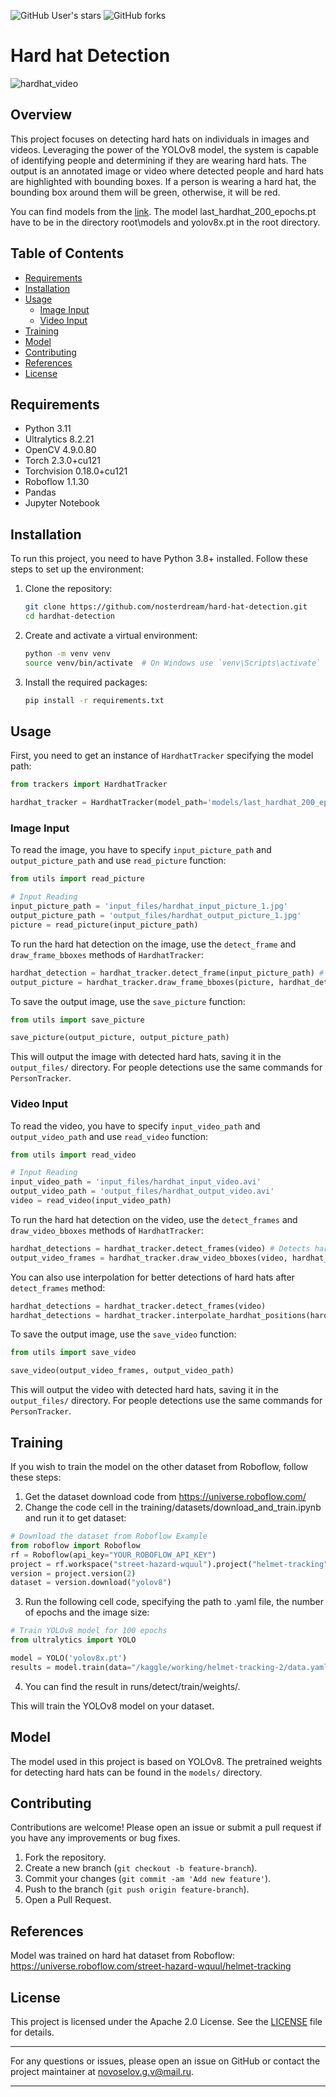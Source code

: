![GitHub User's stars](https://img.shields.io/github/stars/nosterdream/hard-hat-detection)
![GitHub forks](https://img.shields.io/github/forks/nosterdream/hard-hat-detection)

# Hard hat Detection
![hardhat_video](https://github.com/nosterdream/hard-hat-detection/assets/134122257/9228d43d-d741-45c7-a68d-7ea2ae6e63dc)


## Overview

This project focuses on detecting hard hats on individuals in images and videos. Leveraging the power of the YOLOv8 model, the system is capable of identifying people and determining if they are wearing hard hats. The output is an annotated image or video where detected people and hard hats are highlighted with bounding boxes. If a person is wearing a hard hat, the bounding box around them will be green, otherwise, it will be red.

You can find models from the [link](https://drive.google.com/drive/folders/1E6vjbpqiOCytXphIZB0OnvG45-WvTkH7?usp=sharing). 
The model last_hardhat_200_epochs.pt have to be in the directory root\models and yolov8x.pt in the root directory.


## Table of Contents

- [Requirements](#requirements)
- [Installation](#installation)
- [Usage](#usage)
  - [Image Input](#image-input)
  - [Video Input](#video-input)
- [Training](#training)
- [Model](#model)
- [Contributing](#contributing)
- [References](#references)
- [License](#license)

## Requirements

- Python 3.11
- Ultralytics 8.2.21
- OpenCV 4.9.0.80
- Torch 2.3.0+cu121
- Torchvision 0.18.0+cu121
- Roboflow 1.1.30
- Pandas
- Jupyter Notebook

## Installation

To run this project, you need to have Python 3.8+ installed. Follow these steps to set up the environment:

1. Clone the repository:
    ```bash
    git clone https://github.com/nosterdream/hard-hat-detection.git
    cd hardhat-detection
    ```

2. Create and activate a virtual environment:
    ```bash
    python -m venv venv
    source venv/bin/activate  # On Windows use `venv\Scripts\activate`
    ```

3. Install the required packages:
    ```bash
    pip install -r requirements.txt
    ```

## Usage

First, you need to get an instance of `HardhatTracker` specifying the model path:
```Python
from trackers import HardhatTracker

hardhat_tracker = HardhatTracker(model_path='models/last_hardhat_200_epochs.pt')
```

### Image Input

To read the image, you have to specify `input_picture_path` and `output_picture_path` and use `read_picture` function:

```Python
from utils import read_picture

# Input Reading
input_picture_path = 'input_files/hardhat_input_picture_1.jpg'
output_picture_path = 'output_files/hardhat_output_picture_1.jpg'
picture = read_picture(input_picture_path)
```

To run the hard hat detection on the image, use the `detect_frame` and `draw_frame_bboxes` methods of `HardhatTracker`:

```Python
hardhat_detection = hardhat_tracker.detect_frame(input_picture_path) # Detects hard hats on the image
output_picture = hardhat_tracker.draw_frame_bboxes(picture, hardhat_detection) # Draws bounding boxes on the image
```

To save the output image, use the `save_picture` function:
```Python
from utils import save_picture

save_picture(output_picture, output_picture_path)
```

This will output the image with detected hard hats, saving it in the `output_files/` directory. For people detections use the same commands for `PersonTracker`.

### Video Input

To read the video, you have to specify `input_video_path` and `output_video_path` and use `read_video` function:

```Python
from utils import read_video

# Input Reading
input_video_path = 'input_files/hardhat_input_video.avi'
output_video_path = 'output_files/hardhat_output_video.avi'
video = read_video(input_video_path)
```

To run the hard hat detection on the video, use the `detect_frames` and `draw_video_bboxes` methods of `HardhatTracker`:

```Python
hardhat_detections = hardhat_tracker.detect_frames(video) # Detects hard hats on the video
output_video_frames = hardhat_tracker.draw_video_bboxes(video, hardhat_detections) # Draws bounding boxes on the video
```

You can also use interpolation for better detections of hard hats after `detect_frames` method:

```Python
hardhat_detections = hardhat_tracker.detect_frames(video)
hardhat_detections = hardhat_tracker.interpolate_hardhat_positions(hardhat_detections)
```

To save the output image, use the `save_video` function:
```Python
from utils import save_video

save_video(output_video_frames, output_video_path)
```

This will output the video with detected hard hats, saving it in the `output_files/` directory. For people detections use the same commands for `PersonTracker`.

## Training

If you wish to train the model on the other dataset from Roboflow, follow these steps:
1. Get the dataset download code from https://universe.roboflow.com/
2. Change the code cell in the training/datasets/download_and_train.ipynb and run it to get dataset:

```Python
# Download the dataset from Roboflow Example
from roboflow import Roboflow
rf = Roboflow(api_key="YOUR_ROBOFLOW_API_KEY")
project = rf.workspace("street-hazard-wquul").project("helmet-tracking")
version = project.version(2)
dataset = version.download("yolov8")
```
3. Run the following cell code, specifying the path to .yaml file, the number of epochs and the image size:

```Python
# Train YOLOv8 model for 100 epochs
from ultralytics import YOLO

model = YOLO('yolov8x.pt')
results = model.train(data="/kaggle/working/helmet-tracking-2/data.yaml", epochs=100, imgsz=640)
```
4. You can find the result in runs/detect/train/weights/.

This will train the YOLOv8 model on your dataset.

## Model

The model used in this project is based on YOLOv8. The pretrained weights for detecting hard hats can be found in the `models/` directory.

## Contributing

Contributions are welcome! Please open an issue or submit a pull request if you have any improvements or bug fixes.

1. Fork the repository.
2. Create a new branch (`git checkout -b feature-branch`).
3. Commit your changes (`git commit -am 'Add new feature'`).
4. Push to the branch (`git push origin feature-branch`).
5. Open a Pull Request.

## References

Model was trained on hard hat dataset from Roboflow: https://universe.roboflow.com/street-hazard-wquul/helmet-tracking

## License

This project is licensed under the Apache 2.0 License. See the [LICENSE](LICENSE) file for details.

---

For any questions or issues, please open an issue on GitHub or contact the project maintainer at novoselov.g.v@mail.ru.

---
